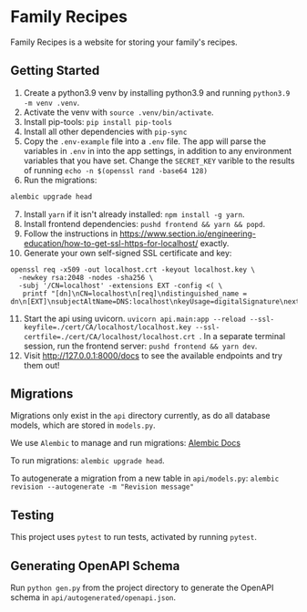 # Family Recipes

Family Recipes is a website for storing your family's recipes. 



## Getting Started

1. Create a python3.9 venv by installing python3.9 and running `python3.9 -m venv .venv`.
2. Activate the venv with `source .venv/bin/activate`.
3. Install pip-tools: `pip install pip-tools`
4. Install all other dependencies with `pip-sync`
5. Copy the `.env-example` file into a `.env` file. The app will parse the variables in `.env` in into the app settings, in addition to any environment variables that you have set. Change the `SECRET_KEY` varible to the results of running `echo -n $(openssl rand -base64 128)`
6. Run the migrations:
```bash
alembic upgrade head
```
7. Install `yarn` if it isn't already installed: `npm install -g yarn`.
8. Install frontend dependencies: `pushd frontend && yarn && popd`.
9. Follow the instructions in https://www.section.io/engineering-education/how-to-get-ssl-https-for-localhost/ exactly.
10. Generate your own self-signed SSL certificate and key:
```
openssl req -x509 -out localhost.crt -keyout localhost.key \
  -newkey rsa:2048 -nodes -sha256 \
  -subj '/CN=localhost' -extensions EXT -config <( \
   printf "[dn]\nCN=localhost\n[req]\ndistinguished_name = dn\n[EXT]\nsubjectAltName=DNS:localhost\nkeyUsage=digitalSignature\nextendedKeyUsage=serverAuth")
```
11. Start the api using uvicorn. `uvicorn api.main:app --reload --ssl-keyfile=./cert/CA/localhost/localhost.key --ssl-certfile=./cert/CA/localhost/localhost.crt `. In a separate terminal session, run the frontend server: `pushd frontend && yarn dev`.
12. Visit http://127.0.0.1:8000/docs to see the available endpoints and try them out!


## Migrations

Migrations only exist in the `api` directory currently, as do all database models, which are stored in `models.py`.

We use `Alembic` to manage and run migrations: [Alembic Docs](https://alembic.sqlalchemy.org)

To run migrations: `alembic upgrade head`.

To autogenerate a migration from a new table in `api/models.py`: `alembic revision --autogenerate -m "Revision message"`


## Testing

This project uses `pytest` to run tests, activated by running `pytest`.

## Generating OpenAPI Schema

Run `python gen.py` from the project directory to generate the OpenAPI schema in `api/autogenerated/openapi.json`.